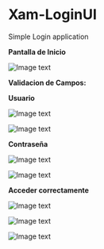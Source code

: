 # Xam-LoginUI
Simple Login application

**Pantalla de Inicio**

![Image text](https://github.com/anagparedes/Xam-LoginUI/blob/master/LoginApp.Android/Resources/drawable/Evidencias/foto1.png)

**Validacion de Campos:**

**Usuario**

![Image text](https://github.com/anagparedes/Xam-LoginUI/blob/master/LoginApp.Android/Resources/drawable/Evidencias/foto1.1.png)

![Image text](https://github.com/anagparedes/Xam-LoginUI/blob/master/LoginApp.Android/Resources/drawable/Evidencias/foto1.1.1.png)

**Contraseña**

![Image text](https://github.com/anagparedes/Xam-LoginUI/blob/master/LoginApp.Android/Resources/drawable/Evidencias/foto2.1.png)

![Image text](https://github.com/anagparedes/Xam-LoginUI/blob/master/LoginApp.Android/Resources/drawable/Evidencias/foto2.1.1.png)

**Acceder correctamente**

![Image text](https://github.com/anagparedes/Xam-LoginUI/blob/master/LoginApp.Android/Resources/drawable/Evidencias/foto1.png)

![Image text](https://github.com/anagparedes/Xam-LoginUI/blob/master/LoginApp.Android/Resources/drawable/Evidencias/foto3.1.png)

![Image text](https://github.com/anagparedes/Xam-LoginUI/blob/master/LoginApp.Android/Resources/drawable/Evidencias/foto3.1.1.png)

